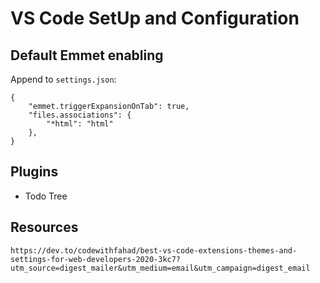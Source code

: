 # VS Code SetUp and Configuration

## Default Emmet enabling
Append to `settings.json`:
```
{
    "emmet.triggerExpansionOnTab": true,
    "files.associations": {
        "*html": "html"
    },
}
```

## Plugins
- Todo Tree

## Resources
```
https://dev.to/codewithfahad/best-vs-code-extensions-themes-and-settings-for-web-developers-2020-3kc7?utm_source=digest_mailer&utm_medium=email&utm_campaign=digest_email
```
